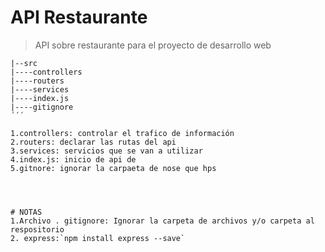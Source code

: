 # API Restaurante 
> API sobre restaurante para el proyecto de desarrollo web 

```
|--src
|----controllers
|----routers
|----services
|----index.js
|----gitignore 
´´´

1.controllers: controlar el trafico de información
2.routers: declarar las rutas del api
3.services: servicios que se van a utilizar
4.index.js: inicio de api de
5.gitnore: ignorar la carpaeta de nose que hps




# NOTAS
1.Archivo . gitignore: Ignorar la carpeta de archivos y/o carpeta al respositorio 
2. express:`npm install express --save`

